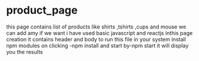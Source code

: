 # product_page

this page contains list of products like shirts ,tshirts ,cups and mouse we can add amy if we want 
i have used basic javascript and reactjs inthis page creation 
it contains header and body
to run this file in your system install npm modules on clicking -npm install
and start by-npm start 
it will display you the results
